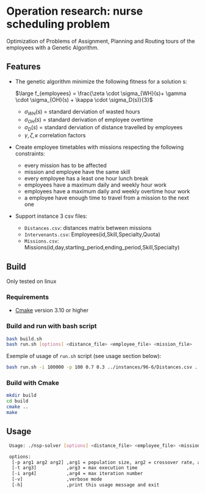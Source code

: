 # Operation research: nurse scheduling problem
Optimization of Problems of Assignment, Planning and Routing tours of the employees with a Genetic Algorithm.
## Features
- The genetic algorithm minimize the following fitness for a solution s:

  $\large f_{employees} = \frac{\zeta \cdot \sigma_{WH}(s)+ \gamma \cdot \sigma_{OH}(s) + \kappa \cdot \sigma_D(s)}{3}$

  - $\sigma_{WH}(s)$ = standard derviation of wasted hours
  - $\sigma_{OH}(s)$ = standard derivation of employee overtime
  - $\sigma_{D}(s)$ = standard derviation of distance travelled by employees
  - $\gamma, \zeta, \kappa$ correlation factors

- Create employee timetables with missions respecting the following constraints:
  - every mission has to be affected
  - mission and employee have the same skill
  - every employee has a least one hour lunch break
  - employees have a maximum daily and weekly hour work 
  - employees have a maximum daily and weekly overtime hour work 
  - a employee have enough time to travel from a mission to the next one

- Support instance 3 csv files:
  - `Distances.csv`: distances matrix between missions
  - `Intervenants.csv`: Employees(id,Skill,Specialty,Quota)
  - `Missions.csv`: Missions(id,day,starting_period,ending_period,Skill,Specialty)


## Build 
Only tested on linux

### Requirements
- [Cmake](https://cmake.org/) version 3.10 or higher

### Build and run with bash script
```bash
bash build.sh
bash run.sh [options] <distance_file> <employee_file> <mission_file>
```
Exemple of usage of ```run.sh``` script (see usage section below):
```bash
bash run.sh -i 100000 -p 100 0.7 0.3 ../instances/96-6/Distances.csv ../instances/96-6/Intervenants.csv ../instances/96-6/Missions.csv
```

### Build with Cmake

```bash
mkdir build
cd build
cmake ..
make
```

## Usage
```bash
 Usage: ./nsp-solver [options] <distance_file> <employee_file> <mission_file>
```
```bash
 options:
  [-p arg1 arg2 arg2] ,arg1 = population size, arg2 = crossover rate, arg3 = mutation rate
  [-t arg3]           ,arg3 = max execution time
  [-i arg4]           ,arg4 = max iteration number
  [-v]                ,verbose mode
  [-h]                ,print this usage message and exit
```
